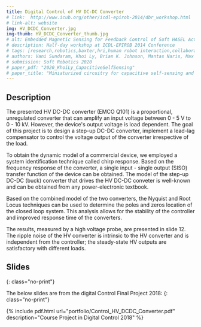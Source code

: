 ```yaml
---
title: Digital Control of HV DC-DC Converter
# link:  http://www.icub.org/other/icdl-epirob-2014/dbr_workshop.html
# link-alt: website
img: HV_DCDC_Converter.jpg 
img-thumb: HV_DCDC_Converter_thumb.jpg
# alt: Embedded Magnetic Sensing for Feedback Control of Soft HASEL Actuators 
# description: Half-day workshop at ICDL-EPIROB 2014 Conference
# tags: [research,robotics,baxter,hri,human robot interaction,collaborative manufacturing,human robot collaboration,advanced manufacturing,open source,github]
# authors: Vani Sundaram, Khoi Ly, Brian K. Johnson, Mantas Naris, Max Anderson, J. Sean Humbert, Nikolaus Correll, Mark Rentschler
# submission: Soft Robotics 2020
# paper_pdf: "2020_KhoiLy_CapacitiveSelfSensing"
# paper_title: "Miniaturized circuitry for capacitive self-sensing and closed-loop control of soft electrostatic transducers"
---
```


## Description

The presented HV DC-DC converter (EMCO Q101) is a proportional, unregulated converter that can amplify an input voltage between 0 - 5 V to 0 - 10 kV. However, the device's output voltage is load dependent. The goal of this project is to design a step-up DC-DC converter, implement a lead-lag compensator to control the voltage output of the converter irrespective of the load.

To obtain the dynamic model of a commercial device, we employed a system identification technique called chirp response. Based on the frequency response of the converter, a single input - single output (SISO) transfer function of the device can be obtained. The model of the step-up DC-DC (buck) converter that drives the HV DC-DC conveter is well-known and can be obtained from any power-electronic textbook.

Based on the combined model of the two converters, the Nyquist and Root Locus techniques can be used to determine the poles and zeros location of the closed loop system. This analysis allows for the stability of the controller and improved response time of the converters.

The results, measured by a high voltage probe, are presented in slide 12. The ripple noise of the HV converter is intrinsic to the HV converter and is independent from the controller; the steady-state HV outputs are satisfactory with different loads.

## Slides
{: class="no-print"}

The below slides are from the digital Control Final Project 2018:
{: class="no-print"}

{% include pdf.html url="portfolio/Control_HV_DCDC_Converter.pdf" description="Course Project in Digital Control 2018" %}